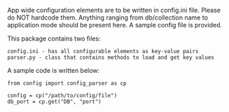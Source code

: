 App wide configuration elements are to be written in config.ini file. Please do NOT hardcode them. Anything ranging from db/collection name to application mode should be present here. A sample config file is provided.

This package contains two files:

	config.ini - has all configurable elements as key-value pairs
	parser.py - class that contains methods to load and get key values

A sample code is written below:

	from config import config_parser as cp

	config = cp("/path/to/config/file")
	db_port = cp.get("DB", "port")

